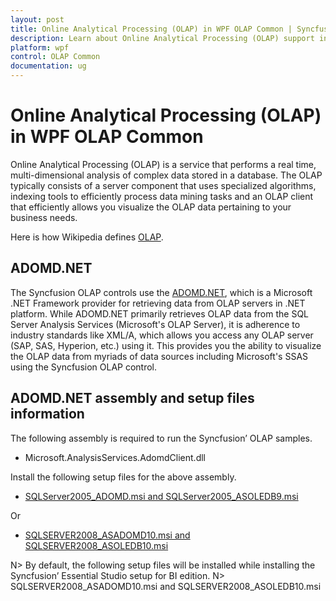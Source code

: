 ```yaml
---
layout: post
title: Online Analytical Processing (OLAP) in WPF OLAP Common | Syncfusion
description: Learn about Online Analytical Processing (OLAP) support in Syncfusion WPF OLAP Common control and more.
platform: wpf
control: OLAP Common
documentation: ug
---
```


# Online Analytical Processing (OLAP) in WPF OLAP Common

Online Analytical Processing (OLAP) is a service that performs a real time, multi-dimensional analysis of complex data stored in a database. The OLAP typically consists of a server component that uses specialized algorithms, indexing tools to efficiently process data mining tasks and an OLAP client that efficiently allows you visualize the OLAP data pertaining to your business needs.

Here is how Wikipedia defines [OLAP](http://en.wikipedia.org/wiki/Online_analytical_processing).

## ADOMD.NET

The Syncfusion OLAP controls use the [ADOMD.NET](https://docs.microsoft.com/en-us/previous-versions/sql/sql-server-2005/ms123483(v=sql.90)), which is a Microsoft .NET Framework provider for retrieving data from OLAP servers in .NET platform. While ADOMD.NET primarily retrieves OLAP data from the SQL Server Analysis Services (Microsoft's OLAP Server), it is adherence to industry standards like XML/A, which allows you access any OLAP server (SAP, SAS, Hyperion, etc.) using it. This provides you the ability to visualize the OLAP data from myriads of data sources including Microsoft's SSAS using the Syncfusion OLAP control.

## ADOMD.NET assembly and setup files information

The following assembly is required to run the Syncfusion’ OLAP samples.

* Microsoft.AnalysisServices.AdomdClient.dll

Install the following setup files for the above assembly.

* [SQLServer2005_ADOMD.msi and SQLServer2005_ASOLEDB9.msi](https://www.microsoft.com/en-in/download/details.aspx?id=c243a5ae-4bd1-4e3d-94b8-5a0f62bf7796) 

Or 

* [SQLSERVER2008_ASADOMD10.msi and SQLSERVER2008_ASOLEDB10.msi](https://www.microsoft.com/en-hk/download/details.aspx?id=16bc778c-357b-46e9-8356-d575903ac831)


N>  By default, the following setup files will be installed while installing the Syncfusion’ Essential Studio setup for BI edition.
N> SQLSERVER2008_ASADOMD10.msi and SQLSERVER2008_ASOLEDB10.msi









